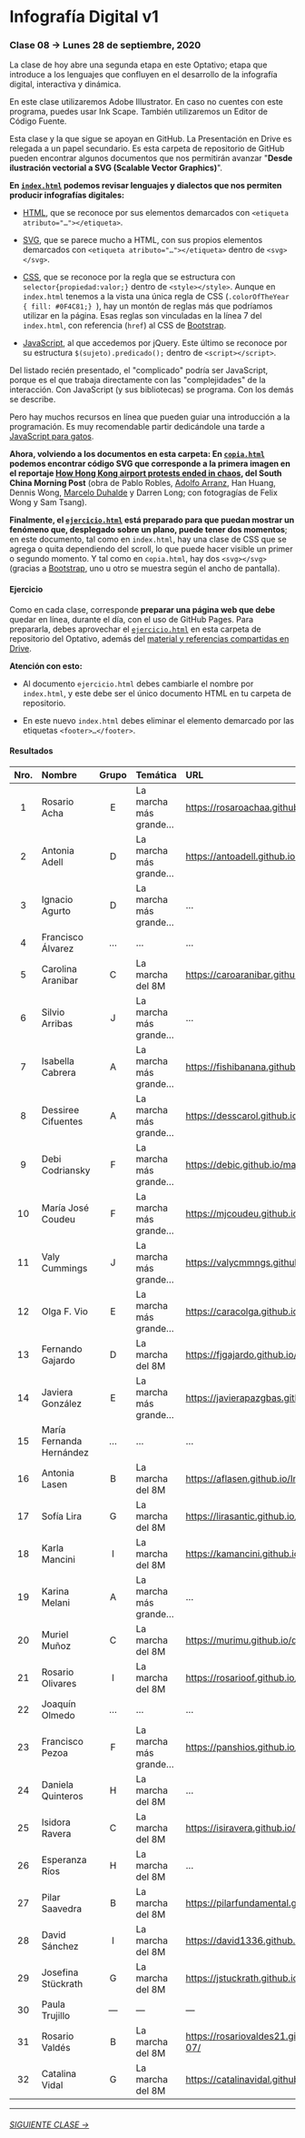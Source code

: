 # Infografía Digital v1

### Clase 08 → Lunes 28 de septiembre, 2020

La clase de hoy abre una segunda etapa en este Optativo; etapa que introduce a los lenguajes que confluyen en el desarrollo de la infografía digital, interactiva y dinámica.

En este clase utilizaremos Adobe Illustrator. En caso no cuentes con este programa, puedes usar Ink Scape. También utilizaremos un Editor de Código Fuente.

Esta clase y la que sigue se apoyan en GitHub. La Presentación en Drive es relegada a un papel secundario. Es esta carpeta de repositorio de GitHub pueden encontrar algunos documentos que nos permitirán avanzar "**Desde ilustración vectorial a SVG (Scalable Vector Graphics)**". 

**En [`index.html`](https://profesorfaco.github.io/dno075-2020/clase-08/index.html) podemos revisar lenguajes y dialectos que nos permiten producir infografías digitales:**

- [HTML](https://github.com/profesorfaco/dno075-2020/wiki/HTML), que se reconoce por sus elementos demarcados con `<etiqueta atributo="…"></etiqueta>`.

- [SVG](https://github.com/profesorfaco/dno075-2020/wiki/SVG), que se parece mucho a HTML, con sus propios elementos demarcados con `<etiqueta atributo="…"></etiqueta>` dentro de `<svg></svg>`.

- [CSS](https://github.com/profesorfaco/dno075-2020/wiki/CSS), que se reconoce por la regla que se estructura con `selector{propiedad:valor;}` dentro de `<style></style>`. Aunque en `index.html` tenemos a la vista una única regla de CSS (`.colorOfTheYear { fill: #0F4C81;} `), hay un montón de reglas más que podríamos utilizar en la página. Esas reglas son vinculadas en la línea 7 del `index.html`, con referencia (`href`) al CSS de [Bootstrap](https://getbootstrap.com/).

- [JavaScript](https://github.com/profesorfaco/dno075-2020/wiki/JavaScript), al que accedemos por jQuery. Este último se reconoce por su estructura `$(sujeto).predicado();` dentro de `<script></script>`.

Del listado recién presentado, el "complicado" podría ser JavaScript, porque es el que trabaja directamente con las "complejidades" de la interacción. Con JavaScript (y sus bibliotecas) se programa. Con los demás se describe.

Pero hay muchos recursos en línea que pueden guiar una introducción a la programación. Es muy recomendable partir dedicándole una tarde a [JavaScript para gatos](https://jsparagatos.com/).

**Ahora, volviendo a los documentos en esta carpeta: En [`copia.html`](https://profesorfaco.github.io/dno075-2020/clase-08/copia.html) podemos encontrar código SVG que corresponde a la primera imagen en el reportaje [How Hong Kong airport protests ended in chaos](https://multimedia.scmp.com/infographics/news/hong-kong/article/3022630/hong-kong-airport-protest/), del South China Morning Post** (obra de Pablo Robles, [Adolfo Arranz](https://aflasen.github.io/Info_Digital_3/), Han Huang, Dennis Wong, [Marcelo Duhalde](https://iagurto.github.io/clase3_duhalde/) y Darren Long; con fotogragías de Felix Wong y Sam Tsang).

**Finalmente, el [`ejercicio.html`](https://profesorfaco.github.io/dno075-2020/clase-08/ejercicio.html) está preparado para que puedan mostrar un fenómeno que, desplegado sobre un plano, puede tener dos momentos**; en este documento, tal como en `index.html`, hay una clase de CSS que se agrega o quita dependiendo del scroll, lo que puede hacer visible un primer o segundo momento. Y tal como en `copia.html`, hay dos `<svg></svg>` (gracias a [Bootstrap](https://getbootstrap.com/), uno u otro se muestra según el ancho de pantalla).

#### Ejercicio

Como en cada clase, corresponde **preparar una página web que debe** quedar en línea, durante el día, con el uso de GitHub Pages. Para prepararla, debes aprovechar el [`ejercicio.html`](https://profesorfaco.github.io/dno075-2020/clase-08/ejercicio.html) en esta carpeta de repositorio del Optativo, además del [material y referencias compartidas en Drive](https://drive.google.com/drive/folders/17d2XwCDs7uJ3SRNZocifDsDKCdKlaWtx?usp=sharing).

**Atención con esto:**

- Al documento `ejercicio.html` debes cambiarle el nombre por `index.html`, y este debe ser el único documento HTML en tu carpeta de repositorio.

- En este nuevo `index.html` debes eliminar el elemento demarcado por las etiquetas `<footer>…</footer>`.


#### Resultados

| Nro.  | Nombre | Grupo | Temática | URL  | 
|:-----:|:-------|:-----:|:---------|:-----|
| 1 | Rosario Acha | E | La marcha más grande… | https://rosaroachaa.github.io/infografiadigital_clase8_/ |
| 2 | Antonia Adell | D | La marcha más grande… | https://antoadell.github.io/infodigital-clase8 |
| 3 | Ignacio Agurto | D | La marcha más grande… | … | 
| 4 | Francisco Álvarez | … | … | … |
| 5 | Carolina Aranibar | C | La marcha del 8M | https://caroaranibar.github.io/marcha8m/ | 
| 6 | Silvio Arribas | J | La marcha más grande… | … |
| 7 | Isabella Cabrera | A | La marcha más grande… | https://fishibanana.github.io/CLASE-7-ID/ |
| 8 | Dessiree Cifuentes | A | La marcha más grande… | https://desscarol.github.io/Info_Digital_Clase_08/ |
| 9 | Debi Codriansky | F | La marcha más grande… | https://debic.github.io/marchachile/ | 
| 10 | María José Coudeu | F | La marcha más grande… | https://mjcoudeu.github.io/InforgafiaDigital_Clase7/ |
| 11 | Valy Cummings | J | La marcha más grande… | https://valycmmngs.github.io/clase8/ |
| 12 | Olga F. Vio | E | La marcha más grande… | https://caracolga.github.io/clase8/ |
| 13 | Fernando Gajardo | D | La marcha del 8M | https://fjgajardo.github.io/Clase8/ |
| 14 | Javiera González | E | La marcha más grande… | https://javierapazgbas.github.io/Clase-8-/ |
| 15 | María Fernanda Hernández | … | … | … |
| 16 | Antonia Lasen | B | La marcha del 8M | https://aflasen.github.io/Info_Digital_8/ |
| 17 | Sofía Lira | G | La marcha del 8M | https://lirasantic.github.io/class8/ |
| 18 | Karla Mancini | I | La marcha del 8M | https://kamancini.github.io/clase-08/ |
| 19 | Karina Melani | A | La marcha más grande… | … |
| 20 | Muriel Muñoz | C | La marcha del 8M | https://murimu.github.io/dno075-2020-clase-08/ |
| 21 | Rosario Olivares | I | La marcha del 8M | https://rosarioof.github.io/Infografia-08/ |
| 22 | Joaquín Olmedo | … | … | … |
| 23 | Francisco Pezoa | F | La marcha más grande… | https://panshios.github.io/id-clase-08/ |
| 24 | Daniela Quinteros | H | La marcha del 8M | … |
| 25 | Isidora Ravera | C | La marcha del 8M | https://isiravera.github.io/clase08/ | 
| 26 | Esperanza Ríos | H | La marcha del 8M | … | 
| 27 | Pilar Saavedra | B | La marcha del 8M | https://pilarfundamental.github.io/info_digital-8/ |
| 28 | David Sánchez | I | La marcha del 8M | https://david1336.github.io/DNO-075-Clase-08/ |
| 29 | Josefina Stückrath | G | La marcha del 8M | https://jstuckrath.github.io/clase-8/ |
| 30 | Paula Trujillo | — | — | — |
| 31 | Rosario Valdés | B | La marcha del 8M | https://rosariovaldes21.github.io/Trabajo-en-clases-07/ |
| 32 | Catalina Vidal | G | La marcha del 8M | https://catalinavidal.github.io/infografia_digital_08 |

- - - - - - - -

###### [SIGUIENTE CLASE →](https://github.com/profesorfaco/dno075-2020/tree/gh-pages/clase-09)
